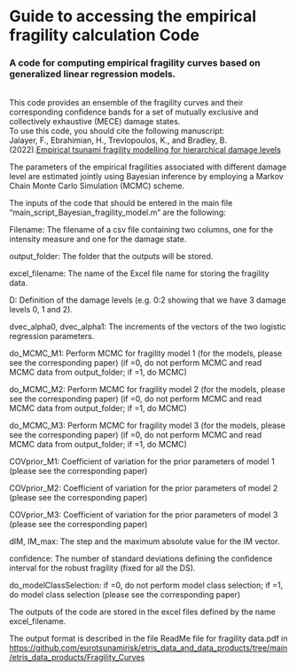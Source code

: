 # Guide to accessing the empirical fragility calculation Code

### A code for computing empirical fragility curves based on generalized linear regression models. 
<br>This code provides an ensemble of the fragility curves and their corresponding confidence bands for a set of mutually exclusive and collectively exhaustive (MECE) damage states. <br>To use this code, you should cite the following manuscript:
<br> Jalayer, F., Ebrahimian, H., Trevlopoulos, K., and Bradley, B. (2022).[Empirical tsunami fragility modelling for hierarchical damage levels](https://doi.org/10.5194/egusphere-2022-206)

The parameters of the empirical fragilities associated with different damage level are estimated jointly using Bayesian inference by employing a Markov Chain Monte Carlo Simulation (MCMC) scheme.

The inputs of the code that should be entered in the main file “main_script_Bayesian_fragility_model.m” are the following:

Filename: The filename of a csv file containing two columns, one for the intensity measure and one for the damage state. 

output_folder: The folder that the outputs will be stored.

excel_filename: The name of the Excel file name for storing the fragility data. 

D: Definition of the damage levels (e.g. 0:2 showing that we have 3 damage levels 0, 1 and 2).

dvec_alpha0, dvec_alpha1: The increments of the vectors of the two logistic regression parameters.

do_MCMC_M1:   Perform MCMC for fragility model 1 (for the models, please see the corresponding paper) (if =0, do not perform MCMC and read MCMC data from output_folder; if =1, do MCMC)

do_MCMC_M2:   Perform MCMC for fragility model 2 (for the models, please see the corresponding paper) (if =0, do not perform MCMC and read MCMC data from output_folder; if =1, do MCMC)

do_MCMC_M3:   Perform MCMC for fragility model 3 (for the models, please see the corresponding paper) (if =0, do not perform MCMC and read MCMC data from output_folder; if =1, do MCMC)

COVprior_M1: Coefficient of variation for the prior parameters of model 1 (please see the corresponding paper) 

COVprior_M2: Coefficient of variation for the prior parameters of model 2 (please see the corresponding paper) 

COVprior_M3: Coefficient of variation for the prior parameters of model 3 (please see the corresponding paper) 

dIM, IM_max: The step and the maximum absolute value for the IM vector.

confidence: The number of standard deviations defining the confidence interval for the robust fragility (fixed for all the DS).

do_modelClassSelection: if =0, do not perform model class selection; if =1, do model class selection (please see the corresponding paper) 

The outputs of the code are stored in the excel files defined by the name excel_filename. 

The output format is described in the file ReadMe file for fragility data.pdf in
https://github.com/eurotsunamirisk/etris_data_and_data_products/tree/main/etris_data_products/Fragility_Curves 
